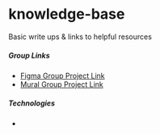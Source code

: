 # knowledge-base
Basic write ups &amp; links to helpful resources

##### Group Links

- [Figma Group Project Link](https://www.figma.com/file/qSGNC5ZmQBvdhLBsbIV2Fi/100Devs-ADHD-Group-Project?node-id=1203%3A1937)
- [Mural Group Project Link](https://app.mural.co/t/temp0497/m/temp0497/1653158990236/1eedb665ca8058f1b68fdd487ab84d190fb8dcd7?sender=ub275a2905155de486f722777)

##### Technologies
- 

